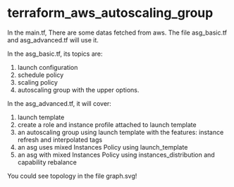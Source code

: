 # terraform_aws_autoscaling_group
In the main.tf, There are some datas fetched from aws. The file asg_basic.tf and asg_advanced.tf will use it.

In the asg_basic.tf, its topics are:
  1. launch configuration
  2. schedule policy
  3. scaling policy
  4. autoscaling group with the upper options.

In the asg_advanced.tf, it will cover:
  1. launch template
  2. create a role and instance profile attached to launch template
  3. an autoscaling group using launch template with the features: instance refresh and interpolated tags
  4. an asg uses mixed Instances Policy using launch_template
  5. an asg with mixed Instances Policy using instances_distribution and capability rebalance

You could see topology in the file graph.svg!